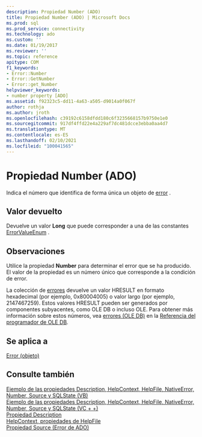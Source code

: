 ```yaml
---
description: Propiedad Number (ADO)
title: Propiedad Number (ADO) | Microsoft Docs
ms.prod: sql
ms.prod_service: connectivity
ms.technology: ado
ms.custom: ''
ms.date: 01/19/2017
ms.reviewer: ''
ms.topic: reference
apitype: COM
f1_keywords:
- Error::Number
- Error::GetNumber
- Error::get_Number
helpviewer_keywords:
- number property [ADO]
ms.assetid: f92323c5-dd11-4a63-a505-d9014a0f067f
author: rothja
ms.author: jroth
ms.openlocfilehash: c39192c6158dfdd180c6f3235668157b9750e1e0
ms.sourcegitcommit: 917df4ffd22e4a229af7dc481dcce3ebba0aa4d7
ms.translationtype: MT
ms.contentlocale: es-ES
ms.lasthandoff: 02/10/2021
ms.locfileid: "100041565"
---
```

# <a name="number-property-ado"></a>Propiedad Number (ADO)
Indica el número que identifica de forma única un objeto de [error](./error-object.md) .  
  
## <a name="return-value"></a>Valor devuelto  
 Devuelve un valor **Long** que puede corresponder a una de las constantes [ErrorValueEnum](./errorvalueenum.md) .  
  
## <a name="remarks"></a>Observaciones  
 Utilice la propiedad **Number** para determinar el error que se ha producido. El valor de la propiedad es un número único que corresponde a la condición de error.  
  
 La colección de [errores](./errors-collection-ado.md) devuelve un valor HRESULT en formato hexadecimal (por ejemplo, 0x80004005) o valor largo (por ejemplo, 2147467259). Estos valores HRESULT pueden ser generados por componentes subyacentes, como OLE DB o incluso OLE. Para obtener más información sobre estos números, vea [errores (OLE DB)](/previous-versions/windows/desktop/ms724533(v=vs.85)) en la [Referencia del programador de OLE DB](/previous-versions/windows/desktop/ms713643(v=vs.85))*.*  
  
## <a name="applies-to"></a>Se aplica a  
 [Error (objeto)](./error-object.md)  
  
## <a name="see-also"></a>Consulte también  
 [Ejemplo de las propiedades Description, HelpContext, HelpFile, NativeError, Number, Source y SQLState (VB)](./description-helpcontext-helpfile-nativeerror-number-source-example-vb.md)   
 [Ejemplo de las propiedades Description, HelpContext, HelpFile, NativeError, Number, Source y SQLState (VC + +)](./description-helpcontext-helpfile-nativeerror-number-source-example-vc.md)   
 [Propiedad Description](./description-property.md)   
 [HelpContext, propiedades de HelpFile](./helpcontext-helpfile-properties.md)   
 [Propiedad Source (Error de ADO)](./source-property-ado-error.md)